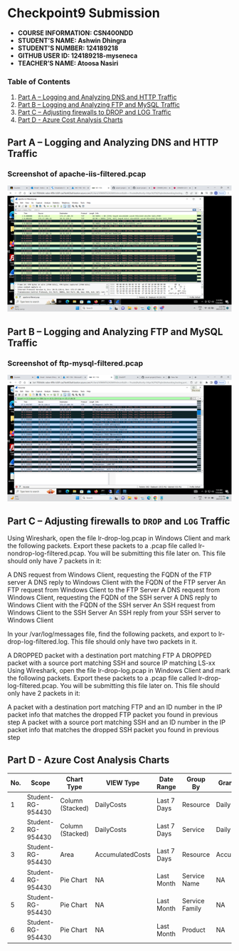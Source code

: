 # Checkpoint9 Submission

- **COURSE INFORMATION: CSN400NDD**
- **STUDENT’S NAME: Ashwin Dhingra**
- **STUDENT'S NUMBER: 124189218**
- **GITHUB USER ID: 124189218-myseneca**
- **TEACHER’S NAME: Atoosa Nasiri**

### Table of Contents

1. [Part A – Logging and Analyzing DNS and HTTP Traffic](#Part-A-–-Logging-and-Analyzing-DNS-and-HTTP-Traffic)
2. [Part B – Logging and Analyzing FTP and MySQL Traffic](#Part-B-–-Logging-and-Analyzing-FTP-and-MySQL-Traffic)
3. [Part C – Adjusting firewalls to DROP and LOG Traffic](#Part-C-–-Adjusting-firewalls-to-DROP-and-LOG-Traffic)
4. [Part D - Azure Cost Analysis Charts](#Part-D---Azure-Cost-Analysis-Charts)


## Part A – Logging and Analyzing DNS and HTTP Traffic

### Screenshot of apache-iis-filtered.pcap

<img src="images/PARTA.png" alt="PART-A" title="image">

## Part B – Logging and Analyzing FTP and MySQL Traffic

### Screenshot of ftp-mysql-filtered.pcap

<img src="images/PARTB.png" alt="PART-B" title="image">

## Part C – Adjusting firewalls to `DROP` and `LOG` Traffic

Using Wireshark, open the file lr-drop-log.pcap in Windows Client and mark the following packets. Export these packets to a .pcap file called lr-nondrop-log-filtered.pcap. You will be submitting this file later on. This file should only have 7 packets in it:

A DNS request from Windows Client, requesting the FQDN of the FTP server
A DNS reply to Windows Client with the FQDN of the FTP server
An FTP request from Windows Client to the FTP Server
A DNS request from Windows Client, requesting the FQDN of the SSH server
A DNS reply to Windows Client with the FQDN of the SSH server
An SSH request from Windows Client to the SSH Server
An SSH reply from your SSH server to Windows Client

In your /var/log/messages file, find the following packets, and export to lr-drop-log-filtered.log. This file should only have two packets in it.

A DROPPED packet with a destination port matching FTP
A DROPPED packet with a source port matching SSH and source IP matching LS-xx
Using Wireshark, open the file lr-drop-log.pcap in Windows Client and mark the following packets. Export these packets to a .pcap file called lr-drop-log-filtered.pcap. You will be submitting this file later on. This file should only have 2 packets in it:

A packet with a destination port matching FTP and an ID number in the IP packet info that matches the dropped FTP packet you found in previous step
A packet with a source port matching SSH and an ID number in the IP packet info that matches the dropped SSH packet you found in previous step

## Part D - Azure Cost Analysis Charts

| No. | Scope | Chart Type | VIEW Type |  Date Range | Group By | Granularity| Example |
|-|-|-|-|-|-|-|-|
|1|Student-RG-954430| Column (Stacked) | DailyCosts | Last 7 Days | Resource | Daily | <img src="images/PARTD/Screenshot-1.png" alt="dashbooard" title="image" alt="Daily Cost Barchart" style="float: left; margin-right: 10px;" /> |
|2|Student-RG-954430| Column (Stacked) | DailyCosts | Last 7 Days | Service | Daily | <img src="images/PARTD/Screenshot-2.png" alt="Daily Cost Service-Barchart.jpg" style="float: left; margin-right: 10px;" /> |
|3|Student-RG-954430| Area| AccumulatedCosts | Last 7 Days | Resource | Accumulated | <img src="images/PARTD/Screenshot-3.png" alt="Accumulated Resource Barchart" style="float: left; margin-right: 10px;" /> |
|4|Student-RG-954430| Pie Chart | NA | Last Month | Service Name | NA | <img src="images/PARTD/Screenshot-4.png" alt="Service Name Piechart" style="float: left; margin-right: 10px;" /> |
|5|Student-RG-954430| Pie Chart | NA | Last Month | Service Family | NA | <img src="images/PARTD/Screenshot-5.png" alt="Service Family Piechart" style="float: left; margin-right: 10px;" /> |
|6|Student-RG-954430| Pie Chart | NA | Last Month | Product | NA | <img src="images/PARTD/Screenshot-6.png" alt="Product Piechart" style="float: left; margin-right: 10px;" /> |

